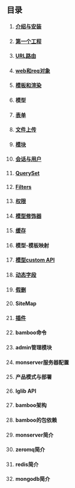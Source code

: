 ## 目录

1. #### [介绍与安装](介绍与安装.md)

1. #### [第一个工程](第一个工程.md)

1. #### [URL路由](URL路由.md)

1. #### [web和req对象](web和req对象.md)

1. #### [模板和渲染](模板和渲染.md)

1. #### 模型

1. #### [表单](表单.md)

1. #### [文件上传](文件上传.md)

1. #### [模块](模块.md)

1. #### [会话与用户](会话与用户.md)

1. #### [QuerySet](QuerySet.md)

1. #### [Filters](Filters.md)

1. #### [权限](权限.md)

1. #### [模型修饰器](模型修饰器.md)

1. #### [缓存](缓存.md)

1. #### 模型-模板映射

1. #### [模型custom API](模型customAPI.md)

1. #### [动态字段](动态字段.md)

1. #### [假删](假删.md)

1. #### SiteMap

1. #### [插件](插件.md)

1. #### bamboo命令

1. #### admin管理模块

1. #### monserver服务器配置

1. #### 产品模式与部署

1. #### lglib API

1. #### bamboo架构

1. #### bamboo的包依赖

1. #### monserver简介

1. #### zeromq简介

1. #### redis简介

1. #### mongodb简介




